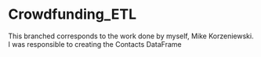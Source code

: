 # Crowdfunding_ETL
This branched corresponds to the work done by myself, Mike Korzeniewski.
I was responsible to creating the Contacts DataFrame
